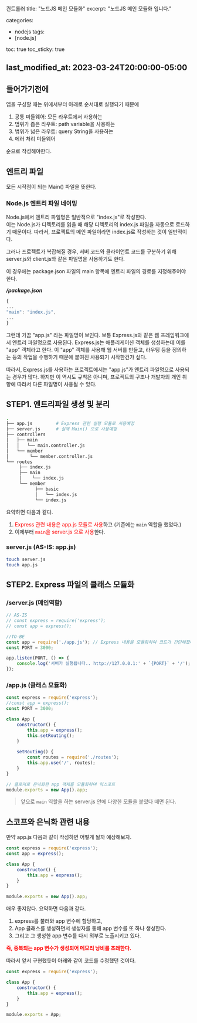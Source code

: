 컨트롤러
title:  "노드JS 메인 모듈화"
excerpt: "노드JS 메인 모듈화 입니다."

categories:
  - nodejs
tags:
  - [node.js]

toc: true
toc_sticky: true

last_modified_at: 2023-03-24T20:00:00-05:00
---

## 들어가기전에
앱을 구성할 때는 위에서부터 아래로 순서대로 실행되기 때문에

1) 공통 미들웨어: 모든 라우트에서 사용하는 
2) 범위가 좁은 라우트: path variable을 사용하는 
3) 범위가 넓은 라우트: query String을 사용하는
4) 에러 처리 미들웨어 

순으로 작성해야한다.



## 엔트리 파일
모든 시작점이 되는 Main() 파일을 뜻한다.

### Node.js 엔트리 파일 네이밍
Node.js에서 엔트리 파일명은 일반적으로 "index.js"로 작성한다.  
이는 Node.js가 디렉토리를 읽을 때 해당 디렉토리의 index.js 파일을 자동으로 로드하기 때문이다. 따라서, 프로젝트의 메인 파일이라면 index.js로 작성하는 것이 일반적이다.
  
그러나 프로젝트가 복잡해질 경우, 서버 코드와 클라이언트 코드를 구분하기 위해 server.js와 client.js와 같은 파일명을 사용하기도 한다.  

이 경우에는 package.json 파일의 main 항목에 엔트리 파일의 경로를 지정해주어야 한다.
  
***/package.json***  
```js
{
...
"main": "index.js",
...
}

```

그런데 가끔 "app.js" 라는 파일명이 보인다. 보통 Express.js와 같은 웹 프레임워크에서 엔트리 파일명으로 사용된다. Express.js는 애플리케이션 객체를 생성하는데 이를 "app" 객체라고 한다. 이 "app" 객체를 사용해 웹 서버를 만들고, 라우팅 등을 정의하는 등의 작업을 수행하기 때문에 붙여진 사용되기 시작한건가 싶다.
  
따라서, Express.js를 사용하는 프로젝트에서는 "app.js"가 엔트리 파일명으로 사용되는 경우가 많다. 하지만 이 역시도 규칙은 아니며, 프로젝트의 구조나 개발자의 개인 취향에 따라서 다른 파일명이 사용될 수 있다.


## STEP1. 엔트리파일 생성 및 분리
```bash
.
├── app.js         # Express 관련 실행 모듈로 사용예정
├── server.js      # 실제 Main() 으로 사용예정
├── controllers
│   ├── main
│   │   └── main.controller.js
│   └── member
│        └── member.controller.js
└── routes
     ├── index.js         
     ├── main
     │    └── index.js   
     └── member
           ├── basic
           │   └── index.js
           └── index.js
```
요약하면 다음과 같다.
1. <span style='color:red'>Express 관련 내용은 app.js 모듈로 사용</span>하고 (기존에는 `main` 역할을 했었다.) 
2. 이제부터 <span style='color:red'>`main`을 server.js 으로 사용</span>한다.

### server.js (AS-IS: app.js)
```bash
touch server.js
touch app.js

```

## STEP2. Express 파일의 클래스 모듈화
### /server.js (메인역할)
```js
// AS-IS
// const express = require('express');
// const app = express();

//TO-BE
const app = require('./app.js'); // Express 내용을 모듈화하여 코드가 간단해졌다. (생성자를 통한 모듈 실행)
const PORT = 3000;

app.listen(PORT, () => {
    console.log('서버가 실행됩니다.. http://127.0.0.1:' + `{PORT}` + '/');
});

```

### /app.js (클래스 모듈화)
```js
const express = require('express');
//const app = express();
const PORT = 3000;

class App {
    constructor() {
	    this.app = express();
	    this.setRouting();
    }
    
    setRouting() {
    	const routes = require('./routes'); 
        this.app.use('/', routes);
    }
}

// 클로저로 은닉화한 app 객체를 모듈화하여 익스포트
module.exports = new App().app;

```

> 앞으로 `main` 역할을 하는 server.js 안에 다양한 모듈을 붙였다 떼면 된다.


## 스코프와 은닉화 관련 내용
만약 app.js 다음과 같이 작성하면 어떻게 될까 예상해보자.

```js
const express = require('express');
const app = express();

class App {
    constructor() {
        this.app = express();
    }
}

module.exports = new App().app;

```

매우 좋지않다. 요약하면 다음과 같다.
1. express를 불러와 app 변수에 할당하고, 
2. App 클래스를 생성하면서 생성자를 통해 app 변수를 또 하나 생성한다. 
3. 그리고 그 생성한 app 변수를 다시 외부로 노출시키고 있다. 

<b><span style='color:red'>즉, 중복되는 app 변수가 생성되어 메모리 낭비를 초래한다.</span></b>

따라서 앞서 구현했듯이 아래와 같이 코드를 수정했던 것이다.

```js
const express = require('express');

class App {
    constructor() {
        this.app = express();
    }
}

module.exports = App;

```